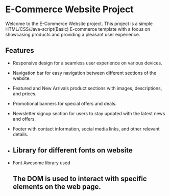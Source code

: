# E-Commerce Website Project

Welcome to the E-Commerce Website project. This project is a simple HTML/CSS/Java-script(Basic) E-commerce template with a focus on showcasing products and providing a pleasant user experience.

## Features

- Responsive design for a seamless user experience on various devices.
- Navigation bar for easy navigation between different sections of the website.
- Featured and New Arrivals product sections with images, descriptions, and prices.
- Promotional banners for special offers and deals.
- Newsletter signup section for users to stay updated with the latest news and offers.
- Footer with contact information, social media links, and other relevant details.

- ## Library for different fonts on website

- Font Awesome library used

  ## The DOM is used to interact with specific elements on the web page.
